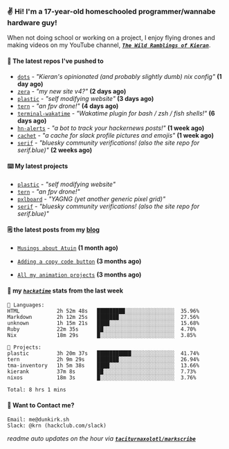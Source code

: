 ### ✌️ Hi! I'm a 17-year-old homeschooled programmer/wannabe hardware guy!

When not doing school or working on a project, I enjoy flying drones and making videos on my YouTube channel, [**_`The Wild Ramblings of Kieran`_**](https://youtube.com/@kieran.rambles).

#### 👷 The latest repos I've pushed to

- [`dots`](https://github.com/taciturnaxolotl/dots) - _"Kieran's opinionated (and probably slightly dumb) nix config"_ **(1 day ago)**
- [`zera`](https://github.com/taciturnaxolotl/zera) - _"my new site v4?"_ **(2 days ago)**
- [`plastic`](https://github.com/taciturnaxolotl/plastic) - _"self modifying website"_ **(3 days ago)**
- [`tern`](https://github.com/taciturnaxolotl/tern) - _"an fpv drone!"_ **(4 days ago)**
- [`terminal-wakatime`](https://github.com/hackclub/terminal-wakatime) - _"Wakatime plugin for bash / zsh / fish shells!"_ **(6 days ago)**
- [`hn-alerts`](https://github.com/taciturnaxolotl/hn-alerts) - _"a bot to track your hackernews posts!"_ **(1 week ago)**
- [`cachet`](https://github.com/taciturnaxolotl/cachet) - _"a cache for slack profile pictures and emojis"_ **(1 week ago)**
- [`serif`](https://github.com/taciturnaxolotl/serif) - _"bluesky community verifications! (also the site repo for serif.blue)"_ **(2 weeks ago)**

#### ⌨️ My latest projects

- [`plastic`](https://github.com/taciturnaxolotl/plastic) - _"self modifying website"_
- [`tern`](https://github.com/taciturnaxolotl/tern) - _"an fpv drone!"_
- [`pxlboard`](https://github.com/taciturnaxolotl/pxlboard) - _"YAGNG (yet another generic pixel grid)"_
- [`serif`](https://github.com/taciturnaxolotl/serif) - _"bluesky community verifications! (also the site repo for serif.blue)"_

#### 🗒️ the latest posts from my [blog](https://dunkirk.sh)

- [`Musings about Atuin`](https://dunkirk.sh/blog/atuin/) **(1 month ago)**

- [`Adding a copy code button`](https://dunkirk.sh/blog/adding-a-copy-button/) **(3 months ago)**

- [`All my animation projects`](https://dunkirk.sh/blog/my-animations/) **(3 months ago)**



#### 📡 my [_`hackatime`_](https://waka.hackclub.com) stats from the last week

```text
💾 Languages:
HTML            2h 52m 48s   █████████░░░░░░░░░░░░░░░░  35.96%
Markdown        2h 12m 25s   ███████░░░░░░░░░░░░░░░░░░  27.56%
unknown         1h 15m 21s   ████░░░░░░░░░░░░░░░░░░░░░  15.68%
Ruby            22m 35s      ██░░░░░░░░░░░░░░░░░░░░░░░  4.70%
Nix             18m 29s      █░░░░░░░░░░░░░░░░░░░░░░░░  3.85%

💼 Projects:
plastic         3h 20m 37s   ███████████░░░░░░░░░░░░░░  41.74%
tern            2h 9m 29s    ███████░░░░░░░░░░░░░░░░░░  26.94%
tma-inventory   1h 5m 38s    ████░░░░░░░░░░░░░░░░░░░░░  13.66%
kierank         37m 8s       ██░░░░░░░░░░░░░░░░░░░░░░░  7.73%
nixos           18m 3s       █░░░░░░░░░░░░░░░░░░░░░░░░  3.76%

Total: 8 hrs 1 mins
```

#### 📮 Want to Contact me?

```text
Email: me@dunkirk.sh
Slack: @krn (hackclub.com/slack)
```

_readme auto updates on the hour via [**`taciturnaxolotl/markscribe`**](https://github.com/taciturnaxolotl/markscribe)_
